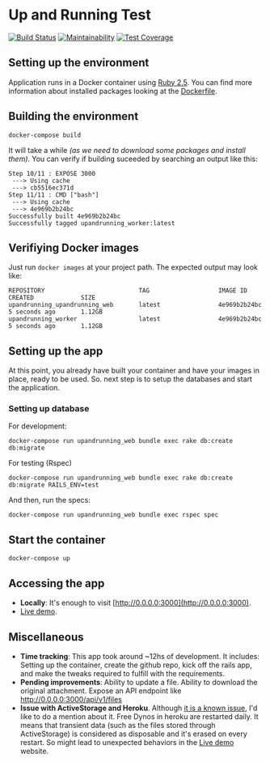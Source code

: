 # Up and Running Test
[![Build Status](https://travis-ci.org/aboyon/upandrunningapp.svg?branch=master)](https://travis-ci.org/aboyon/upandrunningapp)
[![Maintainability](https://api.codeclimate.com/v1/badges/3fcca806fa42cc050387/maintainability)](https://codeclimate.com/github/aboyon/upandrunningapp/maintainability)
[![Test Coverage](https://api.codeclimate.com/v1/badges/3fcca806fa42cc050387/test_coverage)](https://codeclimate.com/github/aboyon/upandrunningapp/test_coverage)

## Setting up the environment

Application runs in a Docker container using [Ruby 2.5](https://hub.docker.com/_/ruby/). You can find more information about installed packages looking at the [Dockerfile](Dockerfile).

## Building the environment

```
docker-compose build
```
It will take a while _(as we need to download some packages and install them)_. You can verify if building suceeded by searching an output like this:
```
Step 10/11 : EXPOSE 3000
 ---> Using cache
 ---> cb5516ec371d
Step 11/11 : CMD ["bash"]
 ---> Using cache
 ---> 4e969b2b24bc
Successfully built 4e969b2b24bc
Successfully tagged upandrunning_worker:latest
```

## Verifiying Docker images

Just run `docker images` at your project path. The expected output may look like:
```
REPOSITORY                          TAG                   IMAGE ID            CREATED             SIZE
upandrunning_upandrunning_web       latest                4e969b2b24bc        5 seconds ago       1.12GB
upandrunning_worker                 latest                4e969b2b24bc        5 seconds ago       1.12GB
```

## Setting up the app

At this point, you already have built your container and have your images in place, ready to be used. So. next step is to setup the databases and start the application.

### Setting up database

For development:
```
docker-compose run upandrunning_web bundle exec rake db:create db:migrate
```
For testing (Rspec)
```
docker-compose run upandrunning_web bundle exec rake db:create db:migrate RAILS_ENV=test
```
And then, run the specs:
```
docker-compose run upandrunning_web bundle exec rspec spec
```

## Start the container

```
docker-compose up
```

## Accessing the app

- **Locally**: It's enough to visit [http://0.0.0.0:3000](http://0.0.0.0:3000).
- [Live demo](https://upandrunningfileuploader.herokuapp.com/files).

## Miscellaneous

- **Time tracking**: This app took around ~12hs of development. It includes: Setting up the container, create the github repo, kick off the rails app, and make the tweaks required to fulfill with the requirements.
- **Pending improvements**: Ability to update a file. Ability to download the original attachment. Expose an API endpoint like http://0.0.0.0:3000/api/v1/files
- **Issue with ActiveStorage and Heroku**. Although [it is a known issue](https://devcenter.heroku.com/articles/active-storage-on-heroku), I'd like to do a mention about it. Free Dynos in heroku are restarted daily. It means that transient data (such as the files stored through ActiveStorage) is considered as disposable and it's erased on every restart. So might lead to unexpected behaviors in the [Live demo](https://upandrunningfileuploader.herokuapp.com/files) website.
